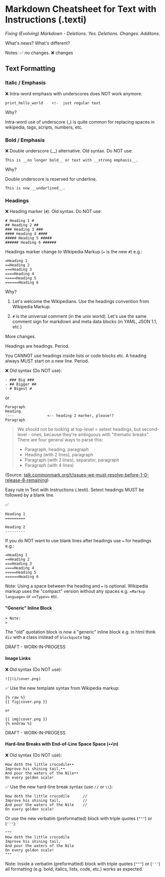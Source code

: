 # Markdown Cheatsheet for Text with Instructions (.texti)

_Fixing (Evolving) Markdown - Deletions. Yes. Deletions. Changes. Additons._


What's news? What's different?

Notes:  :white_check_mark: no changes.  :x: changes


## Text Formatting

###  Italic / Emphasis

:x: Intra-word emphasis with underscores does NOT work anymore.  

``` text
print_hello_world    <!-  just regular text
```

<!-- spelling: use italics or just italic ?? -->


Why?

Intra-word use of underscore (_) is quite common for replacing spaces in wikipedia, tags, scripts, numbers, etc.

###  Bold / Emphasis

:x: Double underscore (\_\_) alternative. Old syntax. Do NOT use:

```
This is __no longer bold__ or text with __strong emphasis__.
```

Why?

Double underscore is reserved for underline.

```
This is now __underlined__.
```

### Headings

:x: Heading marker (`#`). Old syntax. Do NOT use:

```
# Heading 1 #
## Heading 2 ##
### Heading 3 ###
#### Heading 4 ####
##### Heading 5 #####
###### Heading 6 ######
```

Headings marker change to Wikipedia Markup (`=` is the new `#`) e.g.:

```
=Heading 1
==Heading 2
===Heading 3
====Heading 4
=====Heading 5
======Heading 6
```

Why?

1. Let's welcome the Wikipedians. Use the headings convention from Wikipedia Markup.

2. `#` is the universal comment (in the unix world). Let's use the same comment sign
   for markdown and meta data blocks (in YAML, JSON 1.1, etc.)

More changes.

Headings are headings. Period.

You CANNOT use headings inside lists or code blocks etc. A heading always MUST start on a new line. Period.

 :x:  Old syntax (Do NOT use):

```
- ### Big ###
- ## Bigger ##
- # Bigest #
```

or

```
Paragraph
Heading
----               <-- heading 2 marker, please!?
Paragraph
```

> We should not be looking at top-level = setext headings, but second-level - ones, 
> because they're ambiguous with "thematic breaks". There are four general ways to parse this:
>
> - Paragraph, heading, paragraph
> - Heading (with 2 lines), paragraph
> - Paragraph (with 2 lines), separator, paragraph
> - Paragraph (with 4 lines)

(Source: [talk.commonmark.org/t/issues-we-must-resolve-before-1-0-release-8-remaining](https://talk.commonmark.org/t/issues-we-must-resolve-before-1-0-release-8-remaining/1287/14))


Easy rule in Text with Instructions (.texti). Setext headings MUST be followed by a blank line.

:white_check_mark: 

```
Heading 1
=========

Heading 2
---------
```

If you do NOT want to use blank lines after headings use `=` for headings e.g.:

```
=Heading 1
==Heading 2
===Heading 3
====Heading 4
=====Heading 5
======Heading 6
```

Note: Using a space between the heading and `=` is optional. Wikipedia markup uses the "compact" version without any spaces e.g. `=Markup language=` or `==Type==` etc.



#### "Generic" Inline Block

```
> Note:
>
```

The "old" quotation block is now a "generic" inline block e.g. in html think `div` with a class instead of `blockquote` tag.


DRAFT - WORK-IN-PROGESS


#### Image Links

:x: Old syntax (Do NOT use):

```
![](i/cover.png)
```

:white_check_mark: Use the new template syntax from Wikipedia markup:

``` text
{% raw %} 
{{ fig|cover.png }}

or

{{ img|cover.png }}
{% endraw %}
```

DRAFT - WORK-IN-PROGESS



#### Hard-line Breaks with End-of-Line Space Space (••\n)

:x: Old syntax (Do NOT use):

``` 
How doth the little crocodile••
Improve his shining tail,••
And pour the waters of the Nile••
On every golden scale!
```

:white_check_mark: Use the new hard-line break syntax (use `//` or `\\`):

``` 
How doth the little crocodile      //
Improve his shining tail,          //
And pour the waters of the Nile    //
On every golden scale!
```

Or use the new verbatim (preformatted) block with triple quotes (`"""`) or (`'''`):

``` 
"""
How doth the little crocodile
Improve his shining tail,
And pour the waters of the Nile
On every golden scale!
"""
``` 

Note: Inside a verbatim (preformatted) block with triple quotes (`"""`) or (`'''`)
all formatting (e.g. bold, italics, lists, code, etc.) works as expected.










